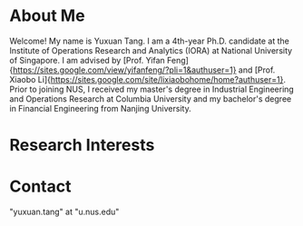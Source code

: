 # About Me

Welcome! My name is Yuxuan Tang. I am a 4th-year Ph.D. candidate at the Institute of Operations Research and Analytics (IORA) at National University of Singapore. I am advised by [Prof. Yifan Feng]{https://sites.google.com/view/yifanfeng/?pli=1&authuser=1} and [Prof. Xiaobo Li]{https://sites.google.com/site/lixiaobohome/home?authuser=1}. Prior to joining NUS, I received my master's degree in Industrial Engineering and Operations Research at Columbia University and my bachelor's degree in Financial Engineering from Nanjing University.


# Research Interests

# Contact

"yuxuan.tang" at "u.nus.edu"
